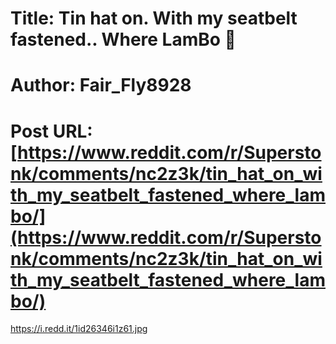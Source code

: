 # Title: Tin hat on. With my seatbelt fastened.. Where LamBo 🍌
# Author: Fair_Fly8928
# Post URL: [https://www.reddit.com/r/Superstonk/comments/nc2z3k/tin_hat_on_with_my_seatbelt_fastened_where_lambo/](https://www.reddit.com/r/Superstonk/comments/nc2z3k/tin_hat_on_with_my_seatbelt_fastened_where_lambo/)


https://i.redd.it/1id26346i1z61.jpg
